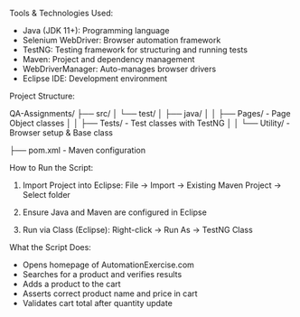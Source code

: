 Tools & Technologies Used:

- Java (JDK 11+): Programming language
- Selenium WebDriver: Browser automation framework
- TestNG: Testing framework for structuring and running tests
- Maven: Project and dependency management
- WebDriverManager: Auto-manages browser drivers
- Eclipse IDE: Development environment

Project Structure:

QA-Assignments/
├── src/
│   └── test/
│       ├── java/
│       │   ├── Pages/           - Page Object classes
│       │   ├── Tests/           - Test classes with TestNG
│       │   └── Utility/         - Browser setup & Base class

├── pom.xml                      - Maven configuration


How to Run the Script:

1. Import Project into Eclipse:
   File → Import → Existing Maven Project → Select folder

2. Ensure Java and Maven are configured in Eclipse

3. Run via Class  (Eclipse):
   Right-click  → Run As → TestNG Class


What the Script Does:

- Opens homepage of AutomationExercise.com
- Searches for a product and verifies results
- Adds a product to the cart
- Asserts correct product name and price in cart
- Validates cart total after quantity update
